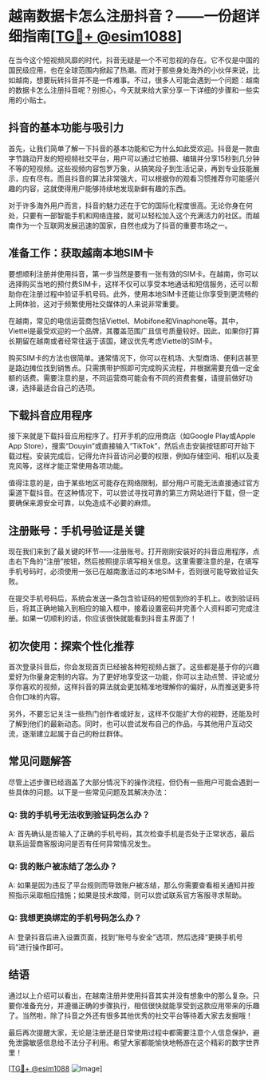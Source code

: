 # 越南数据卡怎么注册抖音？——一份超详细指南[[TG💪+ @esim1088](https://t.me/s/esim1088)]

在当今这个短视频风靡的时代，抖音无疑是一个不可忽视的存在。它不仅是中国的国民级应用，也在全球范围内掀起了热潮。而对于那些身处海外的小伙伴来说，比如越南，想要玩转抖音并不是一件难事。不过，很多人可能会遇到一个问题：越南的数据卡怎么注册抖音呢？别担心，今天就来给大家分享一下详细的步骤和一些实用的小贴士。

## 抖音的基本功能与吸引力

首先，让我们简单了解一下抖音的基本功能和它为什么如此受欢迎。抖音是一款由字节跳动开发的短视频社交平台，用户可以通过它拍摄、编辑并分享15秒到几分钟不等的短视频。这些视频内容包罗万象，从搞笑段子到生活记录，再到专业技能展示，应有尽有。而且抖音的算法非常强大，可以根据你的观看习惯推荐你可能感兴趣的内容，这就使得用户能够持续地发现新鲜有趣的东西。

对于许多海外用户而言，抖音的魅力还在于它的国际化程度很高。无论你身在何处，只要有一部智能手机和网络连接，就可以轻松加入这个充满活力的社区。而越南作为一个互联网发展迅速的国家，自然也成为了抖音的重要市场之一。

## 准备工作：获取越南本地SIM卡

要想顺利注册并使用抖音，第一步当然是要有一张有效的SIM卡。在越南，你可以选择购买当地的预付费SIM卡，这样不仅可以享受本地通话和短信服务，还可以帮助你在注册过程中验证手机号码。此外，使用本地SIM卡还能让你享受到更流畅的上网体验，这对于频繁使用社交媒体的人来说非常重要。

在越南，常见的电信运营商包括Viettel、Mobifone和Vinaphone等。其中，Viettel是最受欢迎的一个品牌，其覆盖范围广且信号质量较好。因此，如果你打算长期留在越南或者经常往返于该国，建议优先考虑Viettel的SIM卡。

购买SIM卡的方法也很简单。通常情况下，你可以在机场、大型商场、便利店甚至是路边摊位找到销售点。只需携带护照即可完成购买流程，并根据需要充值一定金额的话费。需要注意的是，不同运营商可能会有不同的资费套餐，请提前做好功课，选择最适合自己的选项。

## 下载抖音应用程序

接下来就是下载抖音应用程序了。打开手机的应用商店（如Google Play或Apple App Store），搜索“Douyin”或直接输入“TikTok”，然后点击安装按钮即可开始下载过程。安装完成后，记得允许抖音访问必要的权限，例如存储空间、相机以及麦克风等，这样才能正常使用各项功能。

值得注意的是，由于某些地区可能存在网络限制，部分用户可能无法直接通过官方渠道下载抖音。在这种情况下，可以尝试寻找可靠的第三方网站进行下载，但一定要确保来源安全可靠，以免造成不必要的麻烦。

## 注册账号：手机号验证是关键

现在我们来到了最关键的环节——注册账号。打开刚刚安装好的抖音应用程序，点击右下角的“注册”按钮，然后按照提示填写相关信息。这里需要注意的是，在填写手机号码时，必须使用一张已在越南激活过的本地SIM卡，否则很可能导致验证失败。

在提交手机号码后，系统会发送一条包含验证码的短信到你的手机上。收到验证码后，将其正确地输入到相应的输入框中，接着设置密码并完善个人资料即可完成注册。如果一切顺利的话，你应该很快就能看到抖音主界面了！

## 初次使用：探索个性化推荐

首次登录抖音后，你会发现首页已经被各种短视频占据了。这些都是基于你的兴趣爱好为你量身定制的内容。为了更好地享受这一功能，你可以主动点赞、评论或分享你喜欢的视频，这样抖音的算法就会更加精准地理解你的偏好，从而推送更多符合你口味的内容。

另外，不要忘记关注一些热门创作者或好友，这样不仅能扩大你的视野，还能及时了解到他们的最新动态。同时，也可以尝试发布自己的作品，与其他用户互动交流，逐渐建立起属于自己的粉丝群体。

## 常见问题解答

尽管上述步骤已经涵盖了大部分情况下的操作流程，但仍有一些用户可能会遇到一些具体的问题。以下是一些常见问题及其解决办法：

### Q: 我的手机号无法收到验证码怎么办？
A: 首先确认是否输入了正确的手机号码，其次检查手机是否处于正常状态，最后联系运营商客服询问是否有任何异常情况发生。

### Q: 我的账户被冻结了怎么办？
A: 如果是因为违反了平台规则而导致账户被冻结，那么你需要查看相关通知并按照指示采取相应措施；如果是技术故障，则可以尝试联系官方客服寻求帮助。

### Q: 我想更换绑定的手机号码怎么办？
A: 登录抖音后进入设置页面，找到“账号与安全”选项，然后选择“更换手机号码”进行操作即可。

## 结语

通过以上介绍可以看出，在越南注册并使用抖音其实并没有想象中的那么复杂。只要你准备充分，并遵循正确的步骤执行，相信很快就能享受到这款应用带来的乐趣了。当然啦，除了抖音之外还有很多其他优秀的社交平台等待着大家去发掘哦！

最后再次提醒大家，无论是注册还是日常使用过程中都需要注意个人信息保护，避免泄露敏感信息给不法分子利用。希望大家都能愉快地畅游在这个精彩的数字世界里！

[[TG💪+ @esim1088](https://t.me/s/esim1088) ![Image](https://i.postimg.cc/4NQfJmqS/Snipaste-2025-05-13-00-14-12.png)]